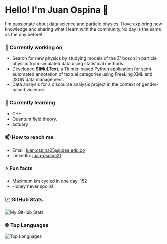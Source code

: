 # Hello! I'm Juan Ospina 👋

I'm passionate about data science and particle physics. I love exploring new knowledge and sharing what I learn with the community.No day is the same as the day before!

### 🔭 Currently working on
- Search for new physics by studying models of the Z' boson in particle physics from simulated data using statistical methods.
- Developed **SIMuLText**, a Tkinter-based Python application for semi-automated annotation of textual categories using FreeLing XML and JSON data management.
- Data analysis for a discourse analysis project in the context of gender-based violence.
  
### 🌱 Currently learning
- C++
- Quantum field theory.
- actuary

### 📫 How to reach me
- Email: [juan.ospina25@udea.edu.co](juan.ospina25@udea.edu.co)
- LinkedIn: [juan-ospina21](https://www.linkedin.com/in/juan-ospina21/)

### ⚡ Fun facts
- Maximum km cycled in one day: 152
- Honey never spoils! 

### 📈 GitHub Stats
![My GitHub Stats](https://github-readme-stats.vercel.app/api?username=JEOspina25&show_icons=true&theme=merko)

### 🌐 Top Languages
![Top Languages](https://github-readme-stats.vercel.app/api/top-langs/?username=JEOspina25&layout=compact&theme=merko)
